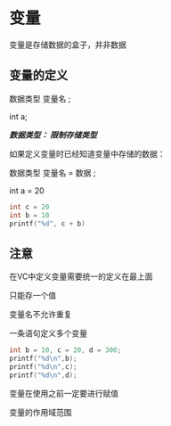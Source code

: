 # 变量

变量是存储数据的盒子，并非数据

## 变量的定义

数据类型 变量名 ;

int a;

***数据类型： 限制存储类型***

如果定义变量时已经知道变量中存储的数据：

数据类型 变量名 = 数据 ;

int a = 20

```c
int c = 20
int b = 10
printf("%d", c + b)
```

## 注意

在VC中定义变量需要统一的定义在最上面

只能存一个值

变量名不允许重复

一条语句定义多个变量

```c
int b = 10, c = 20, d = 300;
printf("%d\n",b);
printf("%d\n",c);
printf("%d\n",d);
```

变量在使用之前一定要进行赋值

变量的作用域范围